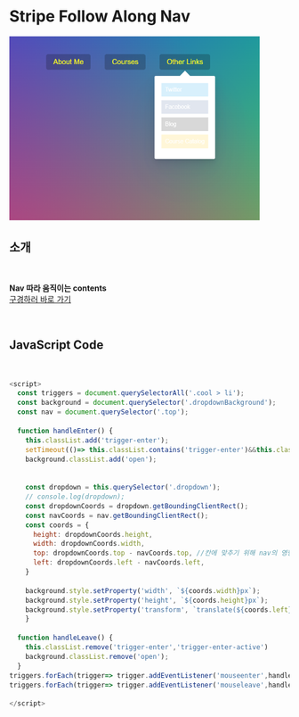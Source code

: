 # Stripe Follow Along Nav

<img src="./nav.PNG" width="450px" height="330px">
<br />

## 소개

<br />

**Nav 따라 움직이는 contents** <br />
[구경하러 바로 가기](https://profound-cheesecake-22f3a4.netlify.app/)

<br />

## JavaScript Code

<br />

```js
<script>
  const triggers = document.querySelectorAll('.cool > li');
  const background = document.querySelector('.dropdownBackground');
  const nav = document.querySelector('.top');

  function handleEnter() {
    this.classList.add('trigger-enter');
    setTimeout(()=> this.classList.contains('trigger-enter')&&this.classList.add('trigger-enter-active'),100);
    background.classList.add('open');


    const dropdown = this.querySelector('.dropdown');
    // console.log(dropdown);
    const dropdownCoords = dropdown.getBoundingClientRect();
    const navCoords = nav.getBoundingClientRect();
    const coords = {
      height: dropdownCoords.height,
      width: dropdownCoords.width,
      top: dropdownCoords.top - navCoords.top, //칸에 맞추기 위해 nav의 영향력 때문
      left: dropdownCoords.left - navCoords.left,
    }

    background.style.setProperty('width', `${coords.width}px`);
    background.style.setProperty('height', `${coords.height}px`);
    background.style.setProperty('transform', `translate(${coords.left}px,${coords.top}px`);
    }

  function handleLeave() {
    this.classList.remove('trigger-enter','trigger-enter-active')
    background.classList.remove('open');
  }
triggers.forEach(trigger=> trigger.addEventListener('mouseenter',handleEnter));
triggers.forEach(trigger=> trigger.addEventListener('mouseleave',handleLeave));

</script>
```
